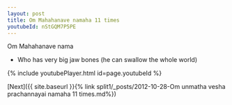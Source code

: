 ```yaml
---
layout: post
title: Om Mahahanave namaha 11 times
youtubeId: nStGQM7P5PE
---
```

 
 
Om Mahahanave nama 
 
 -  Who has very big jaw bones (he can swallow the whole world) 
 
  
 
  
 
 
 
 
 
 


{% include youtubePlayer.html id=page.youtubeId %}
 
[Next]({{ site.baseurl }}{% link  split1/_posts/2012-10-28-Om unmatha vesha prachannayai namaha 11 times.md%})
 
